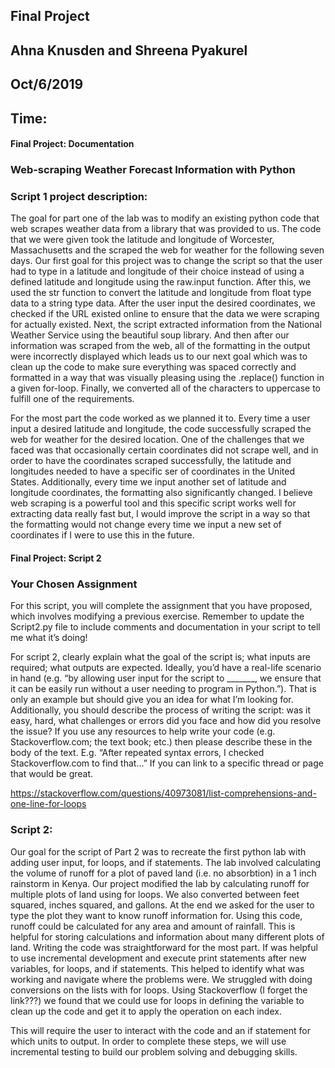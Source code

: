 ## Final Project 
## Ahna Knusden and Shreena Pyakurel 
## Oct/6/2019
## Time: 
#### Final Project: Documentation
### Web-scraping Weather Forecast Information with Python


### Script 1 project description: 
The goal for part one of the lab was to modify an existing python code that web scrapes weather data from a library that was provided to us. The code that we were given took the latitude and longitude of Worcester, Massachusetts and the scraped the web for weather for the following seven days. Our first goal for this project was to change the script so that the user had to type in a latitude and longitude of their choice instead of using a defined latitude and longitude using the raw.input function. After this, we used the str function to convert the latitude and longitude from float type data to a string type data. After the user input the desired coordinates, we checked if the URL existed online to ensure that the data we were scraping for actually existed. Next, the script extracted information from the National Weather Service using the beautiful soup library. And then after our information was scraped from the web, all of the formatting in the output were incorrectly displayed which leads us to our next goal which was to clean up the code to make sure everything was spaced correctly and formatted in a way that was visually pleasing using the .replace() function in a given for-loop. Finally, we converted all of the characters to uppercase to fulfill one of the requirements. 

For the most part the code worked as we planned it to. Every time a user input a desired latitude and longitude, the code successfully scraped the web for weather for the desired location. One of the challenges that we faced was that occasionally certain coordinates did not scrape well, and in order to have the coordinates scraped successfully, the latitude and longitudes needed to have a specific ser of coordinates in the United States. Additionally, every time we input another set of latitude and longitude coordinates, the formatting also significantly changed. I believe web scraping is a powerful tool and this specific script works well for extracting data really fast but, I would improve the script in a way so that the formatting would not change every time we input a new set of coordinates if I were to use this in the future. 
 

#### Final Project: Script 2
### Your Chosen Assignment
For this script, you will complete the assignment that you have proposed, which involves modifying a previous exercise. Remember to update the Script2.py file to include comments and documentation in your script to tell me what it’s doing!


For script 2, clearly explain what the goal of the script is; what inputs are required; what outputs are expected. Ideally, you’d have a real-life scenario in hand (e.g. “by allowing user input for the script to _______, we ensure that it can be easily run without a user needing to program in Python.”). That is only an example but should give you an idea for what I’m looking for. Additionally, you should describe the process of writing the script: was it easy, hard, what challenges or errors did you face and how did you resolve the issue? If you use any resources to help write your code (e.g. Stackoverflow.com; the text book; etc.) then please describe these in the body of the text. E.g. “After repeated syntax errors, I checked Stackoverflow.com to find that…”  If you can link to a specific thread or page that would be great.

https://stackoverflow.com/questions/40973081/list-comprehensions-and-one-line-for-loops  
### Script 2: 
Our goal for the script of Part 2 was to recreate the first python lab with adding user input, for loops, and if statements. The lab involved calculating the volume of runoff for a plot of paved land (i.e. no absorbtion) in a 1 inch rainstorm in Kenya. Our project modified the lab by calculating runoff for multiple plots of land using for loops. We also converted between feet squared, inches squared, and gallons. At the end we asked for the user to type the plot they want to know runoff information for. Using this code, runoff could be calculated for any area and amount of rainfall. This is helpful for storing calculations and information about many different plots of land. 
Writing the code was straightforward for the most part. If was helpful to use incremental development and execute print statements after new variables, for loops, and if statements. This helped to identify what was working and navigate where the problems were. We struggled with doing conversions on the lists with for loops. Using Stackoverflow (I forget the link???) we found that we could use for loops in defining the variable to clean up the code and get it to apply the operation on each index. 


This will require the user to interact with the code and an if statement for which units to output. In order to complete these steps, we will use incremental testing to build our problem solving and debugging skills. 



